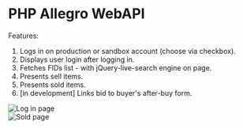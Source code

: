 # PHP Allegro WebAPI 

Features:  
1. Logs in on production or sandbox account (choose via checkbox).  
2. Displays user login after logging in.  
3. Fetches FIDs list - with jQuery-live-search engine on page.
4. Presents sell items.
5. Presents sold items.
6. [in development] Links bid to buyer's after-buy form.

![Log in page](https://raw.githubusercontent.com/BugBear6/PHP-Allegro-WebAPI/master/log-in-page.jpg)  
![Sold page](https://raw.githubusercontent.com/BugBear6/PHP-Allegro-WebAPI/master/img/sold.jpg)
